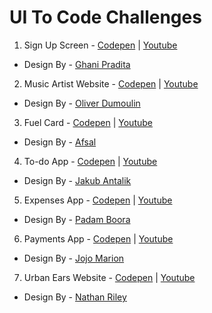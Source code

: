 # UI To Code Challenges

1. Sign Up Screen - <a href='https://codepen.io/prvnbist/pen/bqpzbN'>Codepen</a> | <a href='https://youtu.be/gdDw1FMvY9E'>Youtube</a>

- Design By - <a href='https://dribbble.com/shots/2353173-Free-vs-Premium-Account/attachments/450142'>Ghani Pradita</a>

2. Music Artist Website - <a href='https://codepen.io/prvnbist/pen/QpEZVG'>Codepen</a> | <a href='https://youtu.be/Dy_FqPtXKCk'>Youtube</a>

- Design By - <a href='https://dribbble.com/shots/3338284-OVO-Sound-Redesign-Artist/attachments/723296'>Oliver Dumoulin</a>

3. Fuel Card - <a href='https://codepen.io/prvnbist/pen/MpEzzd'>Codepen</a> | <a href='https://youtu.be/vZxjrNb1QGA'>Youtube</a>

- Design By - <a href='https://dribbble.com/shots/3301677-Zeta-fuel-card-specs'>Afsal</a>

4. To-do App - <a href='https://codepen.io/prvnbist/pen/bqYLYE'>Codepen</a> | <a href='https://youtu.be/vZxjrNb1QGA'>Youtube</a>

- Design By - <a href='https://dribbble.com/shots/3167358-Microinteractions-for-to-do-list-app'>Jakub Antalik</a>

5. Expenses App - <a href='https://codepen.io/prvnbist/pen/BRQVyN'>Codepen</a> | <a href='https://youtu.be/j1_TmFNoGH8'>Youtube</a>

- Design By - <a href='https://dribbble.com/shots/3005605-Spending-App-Another-Exploration/attachments/628276'>Padam Boora</a>

6. Payments App - <a href='https://codepen.io/prvnbist/pen/YQKzyv'>Codepen</a> | <a href='https://youtu.be/IBSe68nEYng'>Youtube</a>

- Design By - <a href='https://dribbble.com/shots/2619192-Payment-Checkout-Adobe-XD-File'>Jojo Marion</a>

7. Urban Ears Website - <a href='https://codepen.io/prvnbist/pen/bRbjmN'>Codepen</a> | <a href='https://youtu.be/dYneZegGVcQ'>Youtube</a>

- Design By - <a href="https://dribbble.com/shots/3536062-Urbanears-Landing-Screen/attachments/784984">Nathan Riley</a>